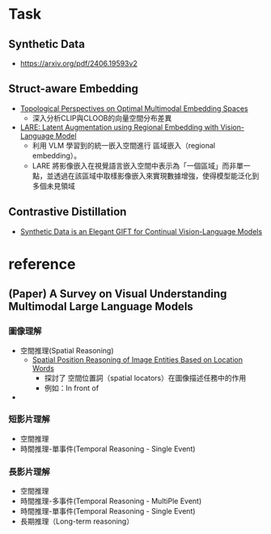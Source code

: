 # Task
## Synthetic Data
- https://arxiv.org/pdf/2406.19593v2

## Struct-aware Embedding
- [Topological Perspectives on Optimal Multimodal Embedding Spaces](https://arxiv.org/pdf/2405.18867)
  - 深入分析CLIP與CLOOB的向量空間分布差異 
- [LARE: Latent Augmentation using Regional Embedding with Vision-Language Model](https://arxiv.org/pdf/2409.12597)
  - 利用 VLM 學習到的統一嵌入空間進行 區域嵌入（regional embedding）。
  - LARE 將影像嵌入在視覺語言嵌入空間中表示為「一個區域」而非單一點，並透過在該區域中取樣影像嵌入來實現數據增強，使得模型能泛化到多個未見領域 

## Contrastive Distillation 
- [Synthetic Data is an Elegant GIFT for Continual Vision-Language Models](https://arxiv.org/abs/2503.04229)

# reference

## (Paper) A Survey on Visual Understanding Multimodal Large Language Models
### 圖像理解
- 空間推理(Spatial Reasoning)
  - [Spatial Position Reasoning of Image Entities Based on Location Words](https://www.mdpi.com/2227-7390/12/24/3940)
    - 探討了 空間位置詞（spatial locators）在圖像描述任務中的作用
    - 例如：In front of
- 
### 短影片理解
- 空間推理
- 時間推理-單事件(Temporal Reasoning - Single Event)

### 長影片理解
- 空間推理
- 時間推理-多事件(Temporal Reasoning - MultiPle Event)
- 時間推理-單事件(Temporal Reasoning - Single Event)
- 長期推理（Long-term reasoning）
